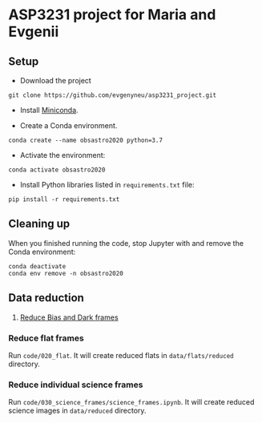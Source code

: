 # ASP3231 project for Maria and Evgenii

## Setup

* Download the project

```
git clone https://github.com/evgenyneu/asp3231_project.git
```

* Install [Miniconda](https://docs.conda.io/en/latest/miniconda.html).

* Create a Conda environment.

```
conda create --name obsastro2020 python=3.7
```

* Activate the environment:

```
conda activate obsastro2020
```

* Install Python libraries listed in `requirements.txt` file:

```
pip install -r requirements.txt
```

## Cleaning up

When you finished running the code, stop Jupyter with <Ctrl-C> and remove the Conda environment:

```
conda deactivate
conda env remove -n obsastro2020
```

## Data reduction


1. [Reduce Bias and Dark frames](code/010_bias_and_dark)


### Reduce flat frames

Run `code/020_flat`. It will create reduced flats in `data/flats/reduced` directory.

### Reduce individual science frames

Run `code/030_science_frames/science_frames.ipynb`. It will create reduced science images in `data/reduced` directory.
